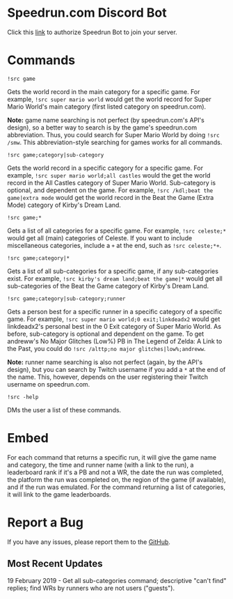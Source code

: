 # Speedrun.com Discord Bot

Click this [link](https://discordapp.com/oauth2/authorize?client_id=545399263253757953&scope=bot) to authorize Speedrun Bot to join your server.

# Commands

`!src game`

Gets the world record in the main category for a specific game. For example, `!src super mario world` would get the world record for Super Mario World's main category (first listed category on speedrun.com).

**Note:** game name searching is not perfect (by speedrun.com's API's design), so a better way to search is by the game's speedrun.com abbreviation. Thus, you could search for Super Mario World by doing `!src /smw`. This abbreviation-style searching for games works for all commands.

`!src game;category|sub-category`

Gets the world record in a specific category for a specific game. For example, `!src super mario world;all castles` would the get the world record in the All Castles category of Super Mario World. Sub-category is optional, and dependent on the game. For example, `!src /kdl;beat the game|extra mode` would get the world record in the Beat the Game (Extra Mode) category of Kirby's Dream Land.

`!src game;*`

Gets a list of all categories for a specific game. For example, `!src celeste;*` would get all (main) categories of Celeste. If you want to include miscellaneous categories, include a `+` at the end, such as `!src celeste;*+`.

`!src game;category|*`

Gets a list of all sub-categories for a specific game, if any sub-categories exist. For example, `!src kirby's dream land;beat the game|*` would get all sub-categories of the Beat the Game category of Kirby's Dream Land.

`!src game;category|sub-category;runner`

Gets a person best for a specific runner in a specific category of a specific game. For example, `!src super mario world;0 exit;linkdeadx2` would get linkdeadx2's personal best in the 0 Exit category of Super Mario World. As before, sub-category is optional and dependent on the game. To get andreww's No Major Glitches (Low%) PB in The Legend of Zelda: A Link to the Past, you could do `!src /alttp;no major glitches|low%;andreww`.

**Note:** runner name searching is also not perfect (again, by the API's design), but you can search by Twitch username if you add a `*` at the end of the name. This, however, depends on the user registering their Twitch username on speedrun.com.

`!src -help`

DMs the user a list of these commands.

# Embed

For each command that returns a specific run, it will give the game name and category, the time and runner name (with a link to the run), a leaderboard rank if it's a PB and not a WR, the date the run was completed, the platform the run was completed on, the region of the game (if available), and if the run was emulated. For the command returning a list of categories, it will link to the game leaderboards.

# Report a Bug

If you have any issues, please report them to the [GitHub](https://github.com/slashinfty/srcom-bot/issues).

## Most Recent Updates

19 February 2019 - Get all sub-categories command; descriptive "can't find" replies; find WRs by runners who are not users ("guests").